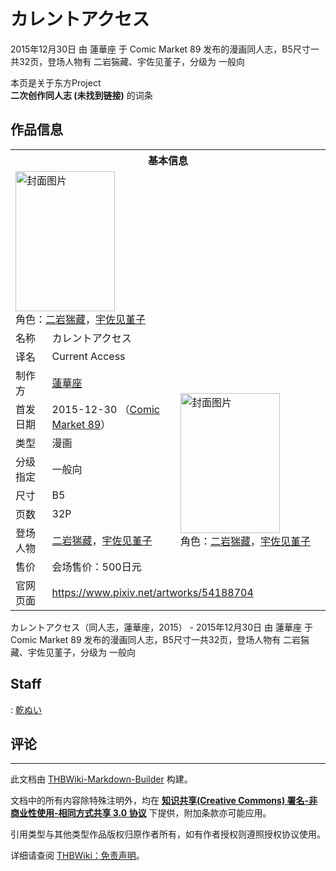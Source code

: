 # カレントアクセス

<!-- source html: G:\repos\THBWiki-Markdown-Builder\THBWikiMarkdown\Temp\main\f\f0\ns0%3A%E3%82%AB%E3%83%AC%E3%83%B3%E3%83%88%E3%82%A2%E3%82%AF%E3%82%BB%E3%82%B9.html -->

2015年12月30日 由 蓮華座 于 Comic Market 89 发布的漫画同人志，B5尺寸一共32页，登场人物有 二岩猯藏、宇佐见堇子，分级为 一般向

本页是关于东方Project  
 **二次创作同人志 (未找到链接)** 的词条
## 作品信息

<table><tbody><tr><th colspan="3">基本信息</th></tr><tr><td class="cover-artwork-mobile" colspan="2"><a href="./文件-カレントアクセス封面.jpg.md" class="image" title="封面图片"><img alt="封面图片" src="https://upload.thwiki.cc/thumb/f/f5/%E3%82%AB%E3%83%AC%E3%83%B3%E3%83%88%E3%82%A2%E3%82%AF%E3%82%BB%E3%82%B9%E5%B0%81%E9%9D%A2.jpg/159px-%E3%82%AB%E3%83%AC%E3%83%B3%E3%83%88%E3%82%A2%E3%82%AF%E3%82%BB%E3%82%B9%E5%B0%81%E9%9D%A2.jpg" decoding="async" loading="lazy" width="159" height="224" srcset="https://upload.thwiki.cc/thumb/f/f5/%E3%82%AB%E3%83%AC%E3%83%B3%E3%83%88%E3%82%A2%E3%82%AF%E3%82%BB%E3%82%B9%E5%B0%81%E9%9D%A2.jpg/238px-%E3%82%AB%E3%83%AC%E3%83%B3%E3%83%88%E3%82%A2%E3%82%AF%E3%82%BB%E3%82%B9%E5%B0%81%E9%9D%A2.jpg 1.5x, https://upload.thwiki.cc/thumb/f/f5/%E3%82%AB%E3%83%AC%E3%83%B3%E3%83%88%E3%82%A2%E3%82%AF%E3%82%BB%E3%82%B9%E5%B0%81%E9%9D%A2.jpg/317px-%E3%82%AB%E3%83%AC%E3%83%B3%E3%83%88%E3%82%A2%E3%82%AF%E3%82%BB%E3%82%B9%E5%B0%81%E9%9D%A2.jpg 2x" data-file-width="628" data-file-height="886"></a><div class="cover-char">角色：<a href="./二岩猯藏.md" title="二岩猯藏">二岩猯藏</a>，<a href="./宇佐见堇子.md" title="宇佐见堇子">宇佐见堇子</a></div></td>
</tr><tr><td class="label">名称</td><td colspan="2"> カレントアクセス </td></tr><tr><td class="label">译名</td><td colspan="2"> Current Access </td></tr><tr><td class="label">制作方</td><td><a href="./蓮華座.md" title="蓮華座">蓮華座</a></td><td class="cover-artwork" rowspan="8" style="min-width:224px;"><a href="./文件-カレントアクセス封面.jpg.md" class="image" title="封面图片"><img alt="封面图片" src="https://upload.thwiki.cc/thumb/f/f5/%E3%82%AB%E3%83%AC%E3%83%B3%E3%83%88%E3%82%A2%E3%82%AF%E3%82%BB%E3%82%B9%E5%B0%81%E9%9D%A2.jpg/159px-%E3%82%AB%E3%83%AC%E3%83%B3%E3%83%88%E3%82%A2%E3%82%AF%E3%82%BB%E3%82%B9%E5%B0%81%E9%9D%A2.jpg" decoding="async" loading="lazy" width="159" height="224" srcset="https://upload.thwiki.cc/thumb/f/f5/%E3%82%AB%E3%83%AC%E3%83%B3%E3%83%88%E3%82%A2%E3%82%AF%E3%82%BB%E3%82%B9%E5%B0%81%E9%9D%A2.jpg/238px-%E3%82%AB%E3%83%AC%E3%83%B3%E3%83%88%E3%82%A2%E3%82%AF%E3%82%BB%E3%82%B9%E5%B0%81%E9%9D%A2.jpg 1.5x, https://upload.thwiki.cc/thumb/f/f5/%E3%82%AB%E3%83%AC%E3%83%B3%E3%83%88%E3%82%A2%E3%82%AF%E3%82%BB%E3%82%B9%E5%B0%81%E9%9D%A2.jpg/317px-%E3%82%AB%E3%83%AC%E3%83%B3%E3%83%88%E3%82%A2%E3%82%AF%E3%82%BB%E3%82%B9%E5%B0%81%E9%9D%A2.jpg 2x" data-file-width="628" data-file-height="886"></a><div class="cover-char">角色：<a href="./二岩猯藏.md" title="二岩猯藏">二岩猯藏</a>，<a href="./宇佐见堇子.md" title="宇佐见堇子">宇佐见堇子</a></div></td>
</tr><tr><td class="label">首发日期</td><td>2015-12-30&#160;（<a href="/展会作品列表?e=Comic+Market%2389">Comic Market 89</a>）</td></tr><tr><td class="label">类型</td><td>漫画</td></tr><tr><td class="label">分级指定</td><td>一般向</td></tr><tr><td class="label">尺寸</td><td>B5</td></tr><tr><td class="label">页数</td><td>32P</td></tr><tr><td class="label">登场人物</td><td><a href="./二岩猯藏.md" title="二岩猯藏">二岩猯藏</a>，<a href="./宇佐见堇子.md" title="宇佐见堇子">宇佐见堇子</a></td></tr><tr><td class="label">售价</td><td>会场售价：500日元</td></tr>
<tr><td class="label">官网页面</td><td colspan="2"><a rel="nofollow" class="external free" href="https://www.pixiv.net/artworks/54188704">https://www.pixiv.net/artworks/54188704</a></td></tr></tbody></table>

カレントアクセス（同人志，蓮華座，2015） - 2015年12月30日 由 蓮華座 于 Comic Market 89 发布的漫画同人志，B5尺寸一共32页，登场人物有 二岩猯藏、宇佐见堇子，分级为 一般向
## Staff
: [乾ぬい](./乾ぬい.md)

## 评论




---

此文档由 [THBWiki-Markdown-Builder](https://github.com/Delsin-Yu/THBWiki-Markdown-Builder) 构建。

文档中的所有内容除特殊注明外，均在 [**知识共享(Creative Commons) 署名-非商业性使用-相同方式共享 3.0 协议**](https://creativecommons.org/licenses/by-sa/3.0/deed.zh-hans) 下提供，附加条款亦可能应用。

引用类型与其他类型作品版权归原作者所有，如有作者授权则遵照授权协议使用。

详细请查阅 [THBWiki：免责声明](https://thbwiki.cc/THBWiki:%E5%85%8D%E8%B4%A3%E5%A3%B0%E6%98%8E)。

